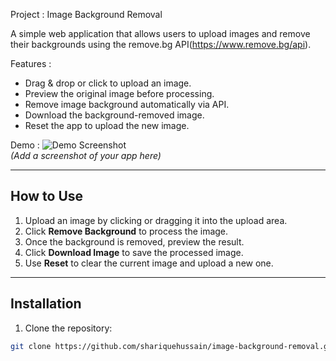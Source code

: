 Project :
Image Background Removal

A simple web application that allows users to upload images and remove their backgrounds using the remove.bg API(https://www.remove.bg/api).

Features :

- Drag & drop or click to upload an image.
- Preview the original image before processing.
- Remove image background automatically via API.
- Download the background-removed image.
- Reset the app to upload the new image.


Demo :
![Demo Screenshot](screenshot.png)  
*(Add a screenshot of your app here)*

---

## How to Use

1. Upload an image by clicking or dragging it into the upload area.
2. Click **Remove Background** to process the image.
3. Once the background is removed, preview the result.
4. Click **Download Image** to save the processed image.
5. Use **Reset** to clear the current image and upload a new one.

---

## Installation

1. Clone the repository:

```bash
git clone https://github.com/shariquehussain/image-background-removal.git
